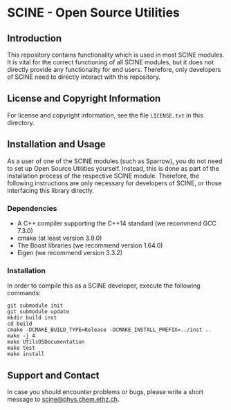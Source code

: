 # SCINE - Open Source Utilities

## Introduction

This repository contains functionality which is used in most SCINE modules.
It is vital for the correct functioning of all SCINE modules, but it does not
directly provide any functionality for end users. Therefore, only developers
of SCINE need to directly interact with this repository.


## License and Copyright Information

For license and copyright information, see the file `LICENSE.txt` in this
directory.


## Installation and Usage

As a user of one of the SCINE modules (such as Sparrow), you do not need
to set up Open Source Utilities yourself. Instead, this is done as part of the
installation process of the respective SCINE module. Therefore, the following
instructions are only necessary for developers of SCINE, or those interfacing
this library directly.

### Dependencies

- A C++ compiler supporting the C++14 standard (we recommend GCC 7.3.0)
- cmake (at least version 3.9.0)
- The Boost libraries (we recommend version 1.64.0)
- Eigen (we recommend version 3.3.2)

### Installation

In order to compile this as a SCINE developer, execute the following
commands:

```
git submodule init
git submodule update
mkdir build inst
cd build
cmake -DCMAKE_BUILD_TYPE=Release -DCMAKE_INSTALL_PREFIX=../inst ..
make -j 4
make UtilsOSDocumentation
make test
make install
```


## Support and Contact

In case you should encounter problems or bugs, please write a short message
to scine@phys.chem.ethz.ch.

